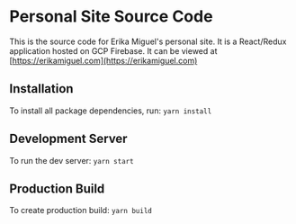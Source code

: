 # Personal Site Source Code
This is the source code for Erika Miguel's personal site. It is a React/Redux application hosted on GCP Firebase. It can be viewed at [https://erikamiguel.com](https://erikamiguel.com)

## Installation
To install all package dependencies, run:
`yarn install`


## Development Server
To run the dev server:
`yarn start`

## Production Build
To create production build:
`yarn build`

